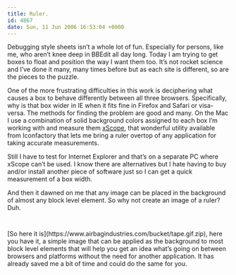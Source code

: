 ```yaml
---
title: Ruler.
id: 4867
date: Sun, 11 Jun 2006 16:53:04 +0000
---
```


Debugging style sheets isn’t a whole lot of fun. Especially for persons, like me, who aren’t knee deep in BBEdit all day long. Today I am trying to get boxes to float and position the way I want them too. It’s not rocket science and I’ve done it many, many times before but as each site is different, so are the pieces to the puzzle.  

One of the more frustrating difficulties in this work is deciphering what causes a box to behave differently between all three browsers. Specifically, why is that box wider in IE when it fits fine in Firefox and Safari or visa-versa. The methods for finding the problem are good and many. On the Mac I use a combination of solid background colors assigned to each box I’m working with and measure them [xScope](http://www.iconfactory.com/xs_home.asp), that wonderful utility available from Iconfactory that lets me bring a ruler overtop of any application for taking accurate measurements.  

Still I have to test for Internet Explorer and that’s on a separate <span class="caps">PC</span> where xScope can’t be used. I know there are alternatives but I hate having to buy and/or install another piece of software just so I can get a quick measurement of a box width.  

And then it dawned on me that any image can be placed in the background of almost any block level element. So why not create an image of a ruler? Duh.



<div style="width:402px;height:28px;background:url(https://www.airbagindustries.com/bucket/mini_tape.gif) no-repeat;"></div>[So here it is](https://www.airbagindustries.com/bucket/tape.gif.zip), here you have it, a simple image that can be applied as the background to most block level elements that will help you get an idea what’s going on between browsers and platforms without the need for another application. It has already saved me a bit of time and could do the same for you.





